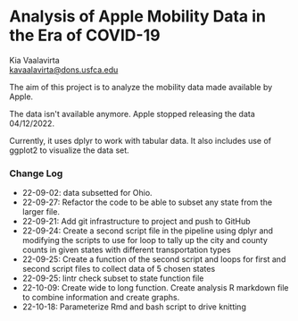 # Analysis of Apple Mobility Data in the Era of COVID-19

Kia Vaalavirta  
kavaalavirta@dons.usfca.edu

The aim of this project is to analyze the mobility data made available by Apple.

The data isn't available anymore. Apple stopped releasing the data 04/12/2022.

Currently, it uses dplyr to work with tabular data. It also includes use of ggplot2 to visualize the data set.

### Change Log

* 22-09-02: data subsetted for Ohio.
* 22-09-27: Refactor the code to be able to subset any state from the larger file.
* 22-09-21: Add git infrastructure to project and push to GitHub
* 22-09-24: Create a second script file in the pipeline using dplyr and modifying the scripts to use for loop to tally up the city and county counts in given states with different transportation types
* 22-09-25: Create a function of the second script and loops for first and second script files to collect data of 5 chosen states
* 22-09-25: lintr check subset to state function file
* 22-10-09: Create wide to long function. Create analysis R markdown file to combine information and create graphs.
* 22-10-18: Parameterize Rmd and bash script to drive knitting
